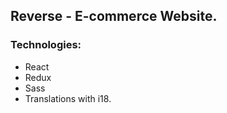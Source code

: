 ## Reverse - E-commerce Website.

### Technologies:
- React
- Redux
- Sass
- Translations with i18.
